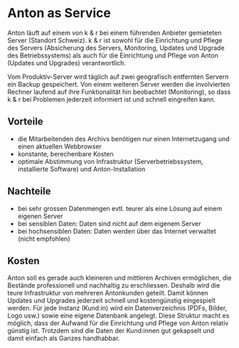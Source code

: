 # Anton as Service

Anton läuft auf einem von k & r bei einem führenden Anbieter gemieteten Server (Standort Schweiz). k & r ist sowohl für die Einrichtung und Pflege des Servers (Absicherung des Servers, Monitoring, Updates und Upgrade des Betriebssystems) als auch für die Einrichtung und Pflege von Anton (Updates und Upgrades) verantwortlich.

Vom Produktiv-Server wird täglich auf zwei geografisch entfernten Servern ein Backup gespeichert. Von einem weiteren Server werden die involvierten Rechner laufend auf ihre Funktionalität hin beobachtet (Monitoring), so dass k & r bei Problemen jederzeit informiert ist und schnell eingreifen kann.

## Vorteile

- die Mitarbeitenden des Archivs benötigen nur einen Internetzugang und einen aktuellen Webbrowser  
- konstante, berechenbare Kosten  
- optimale Abstimmung von Infrastruktur (Serverbetriebssystem, installierte Software) und Anton-Installation  

## Nachteile

- bei sehr grossen Datenmengen evtl. teurer als eine Lösung auf einem eigenen Server  
- bei sensiblen Daten: Daten sind nicht auf dem eigenem Server  
- bei hochsensiblen Daten: Daten werden über das Internet verwaltet (nicht empfohlen)  

## Kosten

Anton soll es gerade auch kleineren und mittleren Archiven ermöglichen, die Bestände professionell und nachhaltig zu erschliessen. Deshalb wird die teure Infrastruktur von mehreren Antonkunden geteilt. Damit können Updates und Upgrades jederzeit schnell und kostengünstig eingespielt werden. Für jede Instanz (Kund:in) wird ein Datenverzeichnis (PDFs, Bilder, Logo usw.) sowie eine eigene Datenbank angelegt. Diese Struktur macht es möglich, dass der Aufwand für die Einrichtung und Pflege von Anton relativ günstig ist. Trotzdem sind die Daten der Kund:innen gut gekapselt und damit einfach als Ganzes handhabbar.
